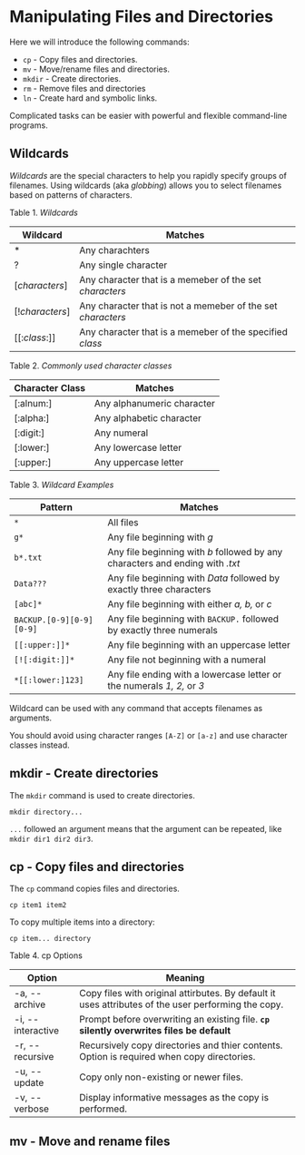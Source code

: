 # Manipulating Files and Directories

Here we will introduce the following commands:

- `cp` - Copy files and directories.
- `mv` - Move/rename files and directories. 
- `mkdir` - Create directories.
- `rm` - Remove files and directories
- `ln` - Create hard and symbolic links.

Complicated tasks can be easier with powerful and flexible command-line programs.

## Wildcards

*Wildcards* are the special characters to help you rapidly specify groups of filenames. Using wildcards (aka *globbing*) allows you to select filenames based on patterns of characters.

Table 1. *Wildcards*

| Wildcard | Matches |
|----------|---------|
| * | Any charachters |
| ? | Any single character |
| [*characters*] | Any character that is a memeber of the set *characters* |
| [!*characters*] | Any character that is not a memeber of the set *characters* |
| [[:*class*:]] | Any character that is a memeber of the specified *class* |

Table 2. *Commonly used character classes*

| Character Class | Matches |
|-----------|---------|
| [:alnum:] | Any alphanumeric character |
| [:alpha:] | Any alphabetic character |
| [:digit:] | Any numeral |
| [:lower:] | Any lowercase letter |
| [:upper:] | Any uppercase letter |

Table 3. *Wildcard Examples*

| Pattern | Matches |
|---------|---------|
| `*` | All files |
| `g*` | Any file beginning with *g* |
| `b*.txt` | Any file beginning with *b* followed by any characters and ending with *.txt* |
| `Data???` | Any file beginning with *Data* followed by exactly three characters |
| `[abc]*` | Any file beginning with either *a, b,* or *c* | 
| `BACKUP.[0-9][0-9][0-9]` | Any file beginning with `BACKUP.` followed by exactly three numerals | 
| `[[:upper:]]*` | Any file beginning with an uppercase letter | 
| `[![:digit:]]*` | Any file not beginning with a numeral | 
| `*[[:lower:]123]` | Any file ending with a lowercase letter or the numerals *1, 2,* or *3* | 

Wildcard can be used with any command that accepts filenames as arguments.

You should avoid using character ranges `[A-Z]` or `[a-z]` and use character classes instead.

## mkdir - Create directories

The `mkdir` command is used to create directories.

```console
mkdir directory...
```

`...` followed an argument means that the argument can be repeated, like `mkdir dir1 dir2 dir3`.

## cp - Copy files and directories

The `cp` command copies files and directories.

```console
cp item1 item2
```

To copy multiple items into a directory:

```console
cp item... directory
```

Table 4. cp Options

| Option | Meaning |
|--------|---------|
| -a, --archive | Copy files with original attirbutes. By default it uses attributes of the user performing the copy. |
| -i, --interactive | Prompt before overwriting an existing file. **`cp` silently overwrites files be default** |
| -r, --recursive | Recursively copy directories and thier contents. Option is required when copy directories. |
| -u, --update | Copy only non-existing or newer files. |
| -v, --verbose | Display informative messages as the copy is performed. |

## mv - Move and rename files

